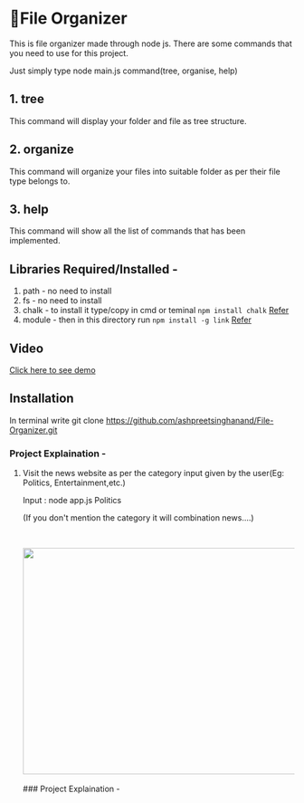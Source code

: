 # 📁File Organizer

This is file organizer made through node js.
There are some commands that you need to use for this project.

Just simply type node main.js command(tree, organise, help)

## 1. tree
This command will display your folder and file as tree structure.

## 2. organize
This command will organize your files into suitable folder as per their file type belongs to.

## 3. help
This command will show all the list of commands that has been implemented.


  ## Libraries Required/Installed - 
  1) path   - no need to install
  2) fs     - no need to install
  3) chalk  - to install it type/copy in cmd or teminal
  ```npm install chalk```    <a href="https://www.npmjs.com/package/chalk">Refer</a>
  4) module - then in this directory run
  ```npm install -g link```             <a href="https://www.npmjs.com/package/link">Refer</a>
## Video 
                
<a href = "https://screenrec.com/share/aA1sShemWq">Click here to see demo</a>

## Installation 
In terminal write 
git clone https://github.com/ashpreetsinghanand/File-Organizer.git

### Project Explaination - 
1. <p>Visit the news website as per the category input given by the user(Eg: Politics, Entertainment,etc.)</p>
   <p>Input : node app.js Politics</p>
   <p>(If you don't mention the category it will combination news....)</p><br>
  
   <img src = "Project/s1.png" width = 600 height = 400><br><br>### Project Explaination - 

    
